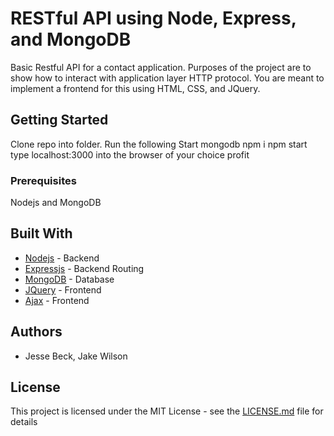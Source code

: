# RESTful API using Node, Express, and MongoDB

Basic Restful API for a contact application. Purposes of the project are to show how to interact with application layer HTTP protocol. You are meant to implement a frontend for this using HTML, CSS, and JQuery.

## Getting Started

Clone repo into folder.
Run the following
Start mongodb
npm i
npm start
type localhost:3000 into the browser of your choice
profit


### Prerequisites

Nodejs and MongoDB

## Built With

* [Nodejs](https://nodejs.org/en/docs/) - Backend
* [Expressjs](http://expressjs.com/en/4x/api.html) - Backend Routing
* [MongoDB](https://docs.mongodb.com/) - Database
* [JQuery](https://api.jquery.com/) - Frontend
* [Ajax](http://api.jquery.com/jquery.ajax/) - Frontend



## Authors

* Jesse Beck, Jake Wilson

## License

This project is licensed under the MIT License - see the [LICENSE.md](LICENSE.md) file for details
